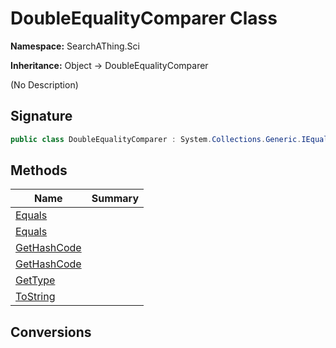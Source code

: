 # DoubleEqualityComparer Class
**Namespace:** SearchAThing.Sci

**Inheritance:** Object → DoubleEqualityComparer

(No Description)

## Signature
```csharp
public class DoubleEqualityComparer : System.Collections.Generic.IEqualityComparer<double>
```
## Methods
|**Name**|**Summary**|
|---|---|
|[Equals](DoubleEqualityComparer/Equals.md)||
|[Equals](DoubleEqualityComparer/Equals.md#equalsdouble-double)||
|[GetHashCode](DoubleEqualityComparer/GetHashCode.md)||
|[GetHashCode](DoubleEqualityComparer/GetHashCode.md#gethashcodedouble)||
|[GetType](DoubleEqualityComparer/GetType.md)||
|[ToString](DoubleEqualityComparer/ToString.md)||
## Conversions
